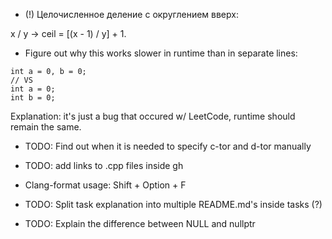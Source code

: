 - (!) Целочисленное деление с округлением вверх: 

x / y -> ceil = [(x - 1) / y] + 1.

- Figure out why this works slower in runtime than in separate lines:
```
int a = 0, b = 0;
// VS
int a = 0;
int b = 0;
```

Explanation: it's just a bug that occured w/ LeetCode, runtime should remain the same.

- TODO: Find out when it is needed to specify c-tor and d-tor manually

- TODO: add links to .cpp files inside gh

- Clang-format usage: Shift + Option + F

- TODO: Split task explanation into multiple README.md's inside tasks (?)

- TODO: Explain the difference between NULL and nullptr